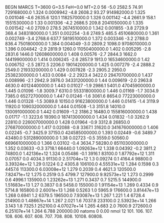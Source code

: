 BEGN
MARCS T=3600 G=3.5 FeH=0.0 MT=2.0
                  56
-5.0 2582.5 74.91 729168000.0 1.324 0.0009942 
-4.8 2608.2 93.27 914982000.0 1.325 0.001046 
-4.6 2635.6 120.1 1182570000.0 1.326 0.001142 
-4.4 2661.9 158.1 1551530000.0 1.33 0.001306 
-4.2 2686.5 209.8 2041050000.0 1.335 0.001542 
-4.0 2709.0 278.5 2674510000.0 1.342 0.001855 
-3.8 2729.9 368.4 3483180000.0 1.351 0.002254 
-3.6 2749.5 485.5 4510680000.0 1.361 0.002749 
-3.4 2768.6 637.7 5819510000.0 1.372 0.003346 
-3.2 2788.0 836.4 7501800000.0 1.384 0.004049 
-3.0 2809.2 1098.0 9708010000.0 1.396 0.004842 
-2.9 2819.9 1260.0 11050400000.0 1.402 0.005295 
-2.8 2831.6 1446.0 12608600000.0 1.408 0.00576 
-2.7 2844.3 1662.0 14419900000.0 1.414 0.006245 
-2.6 2857.9 1913.0 16534600000.0 1.42 0.006752 
-2.5 2872.5 2206.0 19014200000.0 1.425 0.007279 
-2.4 2888.2 2549.0 21933200000.0 1.429 0.007828 
-2.3 2905.2 2950.0 25382300000.0 1.433 0.0084 
-2.2 2923.4 3422.0 29470700000.0 1.437 0.008996 
-2.1 2942.9 3976.0 34331200000.0 1.44 0.009619 
-2.0 2963.8 4630.0 40124400000.0 1.443 0.01027 
-1.9 2986.1 5401.0 47045900000.0 1.445 0.01096 
-1.8 3009.7 6310.0 55331800000.0 1.446 0.01169 
-1.7 3034.9 7385.0 65272700000.0 1.447 0.01246 
-1.6 3061.6 8654.0 77223000000.0 1.446 0.01328 
-1.5 3089.8 10150.0 91623800000.0 1.446 0.01415 
-1.4 3119.9 11920.0 109032000000.0 1.444 0.01508 
-1.3 3151.8 14010.0 130091000000.0 1.442 0.01609 
-1.2 3186.2 16480.0 155816000000.0 1.438 0.01717 
-1.1 3223.6 19390.0 187413000000.0 1.434 0.01832 
-1.0 3262.9 22810.0 226007000000.0 1.428 0.01964 
-0.9 3312.8 26850.0 276870000000.0 1.417 0.02088 
-0.8 3367.1 31620.0 341676000000.0 1.406 0.02245 
-0.7 3425.9 37150.0 424585000000.0 1.393 0.02449 
-0.6 3489.7 43480.0 531289000000.0 1.38 0.02723 
-0.5 3559.0 50560.0 669661000000.0 1.366 0.03102 
-0.4 3634.7 58280.0 851103000000.0 1.352 0.03633 
-0.3 3718.1 66440.0 1.09263e+12 1.338 0.04392 
-0.2 3811.2 74800.0 1.42136e+12 1.324 0.05486 
-0.1 3916.1 83100.0 1.87792e+12 1.311 0.07057 
0.0 4034.3 91130.0 2.51704e+12 1.3 0.09274 
0.1 4164.4 98800.0 3.39324e+12 1.29 0.1224 
0.2 4305.8 106100.0 4.55531e+12 1.284 0.1598 
0.3 4457.6 113300.0 6.03008e+12 1.279 0.2039 
0.4 4621.3 120500.0 7.82471e+12 1.275 0.2519 
0.5 4799.7 127900.0 9.92573e+12 1.273 0.2999 
0.6 4996.1 135900.0 1.23262e+13 1.271 0.3437 
0.7 5215.5 144900.0 1.51683e+13 1.27 0.3837 
0.8 5458.0 155000.0 1.91154e+13 1.269 0.4334 
0.9 5714.8 165800.0 2.6001e+13 1.268 0.5263 
1.0 5965.9 176600.0 3.81447e+13 1.268 0.6941 
1.2 6379.5 196500.0 7.93087e+13 1.267 1.221 
1.4 6728.4 214900.0 1.48667e+14 1.267 2.021 
1.6 7037.8 233100.0 2.53923e+14 1.266 3.143 
1.8 7325.1 252100.0 4.07027e+14 1.265 4.683 
2.0 7600.9 272600.0 6.25107e+14 1.264 6.788 
200000.00
natoms              0      0.00
nmol          12
          101.         106.       107.      108.         606.        607.        608.
          707.         708.       808.    10108.       60808.
